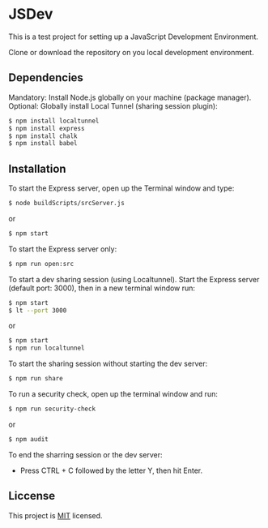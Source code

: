 # JSDev
This is a test project for setting up a JavaScript Development Environment.

Clone or download the repository on you local development environment.

## Dependencies
Mandatory: Install Node.js globally on your machine (package manager).
Optional: Globally install Local Tunnel (sharing session plugin):
```sh
$ npm install localtunnel
$ npm install express
$ npm install chalk
$ npm install babel
```

## Installation
To start the Express server, open up the Terminal window and type:
```sh
$ node buildScripts/srcServer.js
```
or
```sh
$ npm start
```
To start the Express server only:
```sh
$ npm run open:src
```

To start a dev sharing session (using Localtunnel).
Start the Express server (default port: 3000), then in a new terminal window run:
```sh
$ npm start
$ lt --port 3000
```
or
```sh
$ npm start
$ npm run localtunnel
```
To start the sharing session without starting the dev server:
```sh
$ npm run share
```

To run a security check, open up the terminal window and run:
```sh
$ npm run security-check
```
or
```sh
$ npm audit
```

To end the sharring session or the dev server:
- Press CTRL + C followed by the letter Y, then hit Enter.

## Liccense
This project is [MIT](https://github.com/iulianoana/JSDev/blob/master/LICENSE) licensed.
